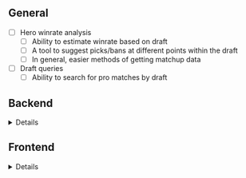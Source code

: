 ## General
- [ ] Hero winrate analysis
    - [ ] Ability to estimate winrate based on draft
    - [ ] A tool to suggest picks/bans at different points within the draft
    - [ ] In general, easier methods of getting matchup data
- [ ] Draft queries
    - [ ] Ability to search for pro matches by draft

## Backend
<details>
- [x] Setup Hero table(s)
    - [x] Include base hero winrate, and relationship table between heroes 
    - [x] Include winrates with/against all other heroes (Currently is stored as JSON - later I may end up re-creating hero relations table with many-to-many relationship)
- [ ] Restructure Match tables (need to rethink this entirely)
    - [ ] Implement Team tables if necessary
- [ ] Fix Stratz queries (to get matches by league) and organize directory
    - [ ] Create easier way to add matches to DB ~~(see server/seed.js)~~
    - [ ] If possible, get patch ID (and/or possibly name) directly from Stratz query
- [ ] Setup API routes to get info from database
    - [x] Access to hero data
    - [ ] Access to match data
</details>

## Frontend
<details>
- [ ] Searchbar to more easily find heroes
- [ ] Further webpack setup
    - [ ] Update paths with 'path' module
    - [ ] Compile CSS with all necessary loaders
    - [ ] Switch to html template (html-webpack-plugin)
    - [ ] Use 'asset/module' to build images
- [ ] Display all heroes and empty draft grid
</details>
